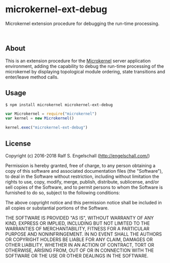 
microkernel-ext-debug
=====================

Microkernel extension procedure for debugging the run-time processing.

<p/>
<img src="https://nodei.co/npm/microkernel-ext-debug.png?downloads=true&stars=true" alt=""/>

<p/>
<img src="https://david-dm.org/rse/microkernel-ext-debug.png" alt=""/>

About
-----

This is an extension procedure for the
[Microkernel](http://github.com/rse/microkernel) server
application environment, adding the capability to debug the run-time
processing of the microkernel by displaying topological module ordering,
state transitions and enter/leave method calls.

Usage
-----

```shell
$ npm install microkernel microkernel-ext-debug
```

```js
var Microkernel = require("microkernel")
var kernel = new Microkernel()

kernel.exec("microkernel-ext-debug")
```

License
-------

Copyright (c) 2016-2018 Ralf S. Engelschall (http://engelschall.com/)

Permission is hereby granted, free of charge, to any person obtaining
a copy of this software and associated documentation files (the
"Software"), to deal in the Software without restriction, including
without limitation the rights to use, copy, modify, merge, publish,
distribute, sublicense, and/or sell copies of the Software, and to
permit persons to whom the Software is furnished to do so, subject to
the following conditions:

The above copyright notice and this permission notice shall be included
in all copies or substantial portions of the Software.

THE SOFTWARE IS PROVIDED "AS IS", WITHOUT WARRANTY OF ANY KIND,
EXPRESS OR IMPLIED, INCLUDING BUT NOT LIMITED TO THE WARRANTIES OF
MERCHANTABILITY, FITNESS FOR A PARTICULAR PURPOSE AND NONINFRINGEMENT.
IN NO EVENT SHALL THE AUTHORS OR COPYRIGHT HOLDERS BE LIABLE FOR ANY
CLAIM, DAMAGES OR OTHER LIABILITY, WHETHER IN AN ACTION OF CONTRACT,
TORT OR OTHERWISE, ARISING FROM, OUT OF OR IN CONNECTION WITH THE
SOFTWARE OR THE USE OR OTHER DEALINGS IN THE SOFTWARE.

